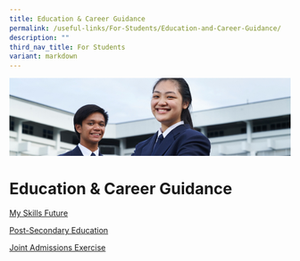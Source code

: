 ```yaml
---
title: Education & Career Guidance
permalink: /useful-links/For-Students/Education-and-Career-Guidance/
description: ""
third_nav_title: For Students
variant: markdown
---
```

![](/images/Useful%20Links.jpg)

Education & Career Guidance
===========================

[My Skills Future](https://yuyingsec.moe.edu.sg/useful-links/for-students/education-n-career-guidance/my-skills-future)

  

[Post-Secondary Education](https://yuyingsec.moe.edu.sg/useful-links/for-students/education-n-career-guidance/post-secondary-education)

  

[Joint Admissions Exercise](https://yuyingsec.moe.edu.sg/useful-links/for-students/education-n-career-guidance/joint-admissions-exercise)
